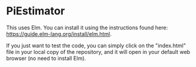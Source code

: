 # PiEstimator

This uses Elm. You can install it using the instructions found here: https://guide.elm-lang.org/install/elm.html. 

If you just want to test the code, you can simply click on the "index.html" file in your local copy of the repository, and it will open in your default web browser (no need to install Elm).
